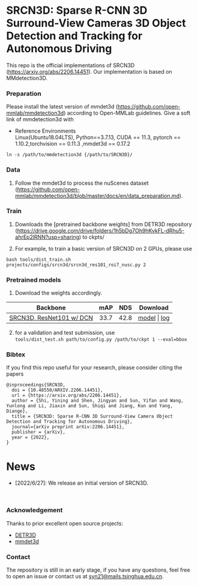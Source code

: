 # SRCN3D: Sparse R-CNN 3D Surround-View Cameras 3D Object Detection and Tracking for Autonomous Driving

This repo is the official implementations of SRCN3D (https://arxiv.org/abs/2206.14451). Our implementation is based on MMdetection3D.  

<!-- <div align="center">
  <img src="figs/overview.png"/>
</div><br/> -->

### Preparation

Please install the latest version of mmdet3d (https://github.com/open-mmlab/mmdetection3d) according to Open-MMLab guidelines. Give a soft link of mmdetection3d with 

* Reference Environments  
  Linux(Ubuntu18.04LTS), Python==3.7.13, CUDA == 11.3, pytorch == 1.10.2,torchvision == 0.11.3 ,mmdet3d == 0.17.2   

`ln -s /path/to/mmdetection3d {/path/to/SRCN3D}/`

### Data
1.  Follow the mmdet3d to process the nuScenes dataset (https://github.com/open-mmlab/mmdetection3d/blob/master/docs/en/data_preparation.md).  

### Train
1. Downloads the [pretrained backbone weights] from DETR3D repository (https://drive.google.com/drive/folders/1h5bDg7Oh9hKvkFL-dRhu5-ahrEp2lRNN?usp=sharing) to ckpts/ 

2. For example, to train a basic version of SRCN3D on 2 GPUs, please use

`bash tools/dist_train.sh projects/configs/srcn3d/srcn3d_res101_roi7_nusc.py 2`

### Pretrained models
1. Download the weights accordingly.  

|  Backbone   | mAP | NDS | Download |
| :---------: | :----: |:----: | :------: |
|[SRCN3D, ResNet101 w/ DCN](./projects/configs/srcn3d/srcn3d_res101_roi7_nusc.py)|33.7|42.8|[model](https://drive.google.com/uc?export=download&id=1z5Vc7Apfu0TNOMkPZTF1prj4bK5dm3CH) &#124; [log](https://drive.google.com/uc?export=download&id=19da3VhaTYTjFOLxKumfWqCh20jXOl0iQ)|


2. for a validation and test submission, use  
`tools/dist_test.sh path/to/config.py /path/to/ckpt 1 --eval=bbox`

### Bibtex 
If you find this repo useful for your research, please consider citing the papers

```
@inproceedings{SRCN3D,
  doi = {10.48550/ARXIV.2206.14451},
  url = {https://arxiv.org/abs/2206.14451},
  author = {Shi, Yining and Shen, Jingyan and Sun, Yifan and Wang, Yunlong and Li, Jiaxin and Sun, Shiqi and Jiang, Kun and Yang, Diange},
  title = {SRCN3D: Sparse R-CNN 3D Surround-View Camera Object Detection and Tracking for Autonomous Driving},
  journal={arXiv preprint arXiv:2206.14451},
  publisher = {arXiv},
  year = {2022},
}
```
# News
- [2022/6/27]: We release an initial version of SRCN3D. 
</br>

### Acknowledgement
Thanks to prior excellent open source projects:
- [DETR3D](https://github.com/WangYueFt/detr3d) 
- [mmdet3d](https://github.com/open-mmlab/mmdetection3d)

### Contact
The repository is still in an early stage, if you have any questions, feel free to open an issue or contact us at syn21@mails.tsinghua.edu.cn.
